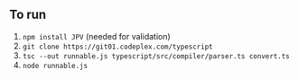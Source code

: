 To run
------

1. ```npm install JPV``` (needed for validation)
1. ```git clone https://git01.codeplex.com/typescript```
1. ```tsc --out runnable.js typescript/src/compiler/parser.ts convert.ts```
1. ```node runnable.js```
